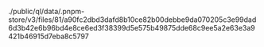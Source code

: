 ./public/ql/data/.pnpm-store/v3/files/81/a90fc2dbd3dafd8b10ce82b00debbe9da070205c3e99dad6d3b42e6b96bd4e8ce6ed3f38399d5e575b49875dde68c9ee5a2e63e3a9421b46915d7eba8c5797